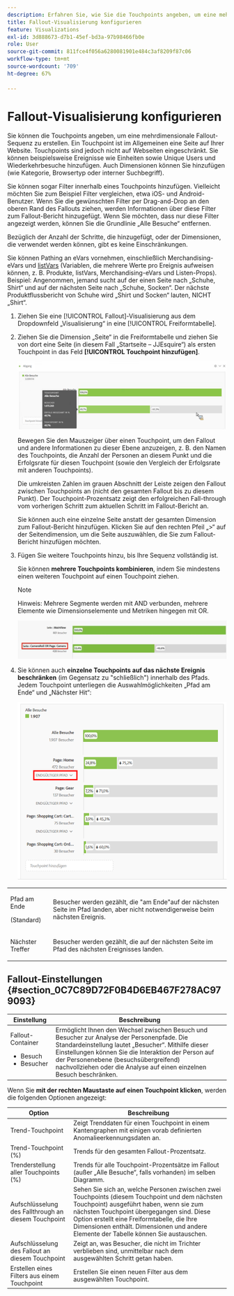 ```yaml
---
description: Erfahren Sie, wie Sie die Touchpoints angeben, um eine mehrdimensionale Fallout-Sequenz zu erstellen.
title: Fallout-Visualisierung konfigurieren
feature: Visualizations
exl-id: 3d888673-d7b1-45ef-bd3a-97b98466fb0e
role: User
source-git-commit: 811fce4f056a6280081901e484c3af8209f87c06
workflow-type: tm+mt
source-wordcount: '709'
ht-degree: 67%

---
```


# Fallout-Visualisierung konfigurieren

Sie können die Touchpoints angeben, um eine mehrdimensionale Fallout-Sequenz zu erstellen. Ein Touchpoint ist im Allgemeinen eine Seite auf Ihrer Website. Touchpoints sind jedoch nicht auf Webseiten eingeschränkt. Sie können beispielsweise Ereignisse wie Einheiten sowie Unique Users und Wiederkehrbesuche hinzufügen. Auch Dimensionen können Sie hinzufügen (wie Kategorie, Browsertyp oder interner Suchbegriff).

Sie können sogar Filter innerhalb eines Touchpoints hinzufügen. Vielleicht möchten Sie zum Beispiel Filter vergleichen, etwa iOS- und Android-Benutzer. Wenn Sie die gewünschten Filter per Drag-and-Drop an den oberen Rand des Fallouts ziehen, werden Informationen über diese Filter zum Fallout-Bericht hinzugefügt. Wenn Sie möchten, dass nur diese Filter angezeigt werden, können Sie die Grundlinie „Alle Besuche“ entfernen.

Bezüglich der Anzahl der Schritte, die hinzugefügt, oder der Dimensionen, die verwendet werden können, gibt es keine Einschränkungen.

Sie können Pathing an eVars vornehmen, einschließlich Merchandising-eVars und [listVars](https://experienceleague.adobe.com/docs/analytics/implementation/vars/page-vars/page-variables.html?lang=de) (Variablen, die mehrere Werte pro Ereignis aufweisen können, z. B. Produkte, listVars, Merchandising-eVars und Listen-Props). Beispiel: Angenommen, jemand sucht auf der einen Seite nach „Schuhe, Shirt“ und auf der nächsten Seite nach „Schuhe, Socken“. Der nächste Produktflussbericht von Schuhe wird „Shirt und Socken“ lauten, NICHT „Shirt“.

1. Ziehen Sie eine [!UICONTROL Fallout]-Visualisierung aus dem Dropdownfeld „Visualisierung“ in eine [!UICONTROL Freiformtabelle].

1. Ziehen Sie die Dimension „Seite“ in die Freiformtabelle und ziehen Sie von dort eine Seite (in diesem Fall „Startseite – JJEsquire“) als ersten Touchpoint in das Feld **[!UICONTROL Touchpoint hinzufügen]**.

   ![Die Dropdown-Liste Alle Besuche mit JJEsquire wurde in das Feld Touchpoint hinzufügen gezogen.](assets/fallout1.png)

   Bewegen Sie den Mauszeiger über einen Touchpoint, um den Fallout und andere Informationen zu dieser Ebene anzuzeigen, z. B. den Namen des Touchpoints, die Anzahl der Personen an diesem Punkt und die Erfolgsrate für diesen Touchpoint (sowie den Vergleich der Erfolgsrate mit anderen Touchpoints).

   Die umkreisten Zahlen im grauen Abschnitt der Leiste zeigen den Fallout zwischen Touchpoints an (nicht den gesamten Fallout bis zu diesem Punkt). Der Touchpoint-Prozentsatz zeigt den erfolgreichen Fall-through vom vorherigen Schritt zum aktuellen Schritt im Fallout-Bericht an.

   Sie können auch eine einzelne Seite anstatt der gesamten Dimension zum Fallout-Bericht hinzufügen. Klicken Sie auf den rechten Pfeil „>“ auf der Seitendimension, um die Seite auszuwählen, die Sie zum Fallout-Bericht hinzufügen möchten.

1. Fügen Sie weitere Touchpoints hinzu, bis Ihre Sequenz vollständig ist.

   Sie können **mehrere Touchpoints kombinieren**, indem Sie mindestens einen weiteren Touchpoint auf einen Touchpoint ziehen.

   >[!NOTE]
   >
   >Hinweis: Mehrere Segmente werden mit AND verbunden, mehrere Elemente wie Dimensionselemente und Metriken hingegen mit OR.

   ![Die Touchpoints &quot;Page:CamerRoll&quot;oder &quot;Page: Camera&quot;wurden hervorgehoben.](assets/multiple_obj_touchpoint.png)

1. Sie können auch **einzelne Touchpoints auf das nächste Ereignis beschränken** (im Gegensatz zu &quot;schließlich&quot;) innerhalb des Pfads. Jedem Touchpoint unterliegen die Auswahlmöglichkeiten „Pfad am Ende“ und „Nächster Hit“:

   ![In der Ansicht &quot;Alle Besuche&quot;wurde die Option Pfad am Ende hervorgehoben. ](assets/next-hit-eventually.png)

<table id="table_A91D99D9364B41929CC5A5BC907E8985"> 
 <tbody> 
  <tr> 
   <td colname="col1"> <p>Pfad am Ende </p> <p>(Standard) </p> </td> 
   <td colname="col2"> <p>Besucher werden gezählt, die "am Ende"auf der nächsten Seite im Pfad landen, aber nicht notwendigerweise beim nächsten Ereignis. </p> </td> 
  </tr> 
  <tr> 
   <td colname="col1"> <p>Nächster Treffer </p> </td> 
   <td colname="col2"> <p>Besucher werden gezählt, die auf der nächsten Seite im Pfad des nächsten Ereignisses landen. </p> </td> 
  </tr> 
 </tbody> 
</table>

## Fallout-Einstellungen {#section_0C7C89D72F0B4D6EB467F278AC979093}

| Einstellung | Beschreibung |
|--- |--- |
| Fallout-Container <ul><li>Besuch</li><li>Besucher</li></ul> | Ermöglicht Ihnen den Wechsel zwischen Besuch und Besucher zur Analyse der Personenpfade. Die Standardeinstellung lautet „Besucher“.  Mithilfe dieser Einstellungen können Sie die Interaktion der Person auf der Personenebene (besuchsübergreifend) nachvollziehen oder die Analyse auf einen einzelnen Besuch beschränken. |

Wenn Sie **mit der rechten Maustaste auf einen Touchpoint klicken**, werden die folgenden Optionen angezeigt:

| Option | Beschreibung |
|--- |--- |
| Trend-Touchpoint | Zeigt Trenddaten für einen Touchpoint in einem Kantengraphen mit einigen vorab definierten Anomalieerkennungsdaten an. |
| Trend-Touchpoint (%) | Trends für den gesamten Fallout-Prozentsatz. |
| Trenderstellung aller Touchpoints (%) | Trends für alle Touchpoint-Prozentsätze im Fallout (außer „Alle Besuche“, falls vorhanden) im selben Diagramm. |
| Aufschlüsselung des Fallthrough an diesem Touchpoint | Sehen Sie sich an, welche Personen zwischen zwei Touchpoints (diesem Touchpoint und dem nächsten Touchpoint) ausgeführt haben, wenn sie zum nächsten Touchpoint übergegangen sind. Diese Option erstellt eine Freiformtabelle, die Ihre Dimensionen enthält. Dimensionen und andere Elemente der Tabelle können Sie austauschen. |
| Aufschlüsselung des Fallout an diesem Touchpoint | Zeigt an, was Besucher, die nicht im Trichter verblieben sind, unmittelbar nach dem ausgewählten Schritt getan haben. |
| Erstellen eines Filters aus einem Touchpoint | Erstellen Sie einen neuen Filter aus dem ausgewählten Touchpoint. |
